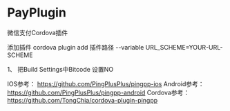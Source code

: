 # PayPlugin
微信支付Cordova插件  


添加插件
cordova plugin add 插件路径 --variable URL_SCHEME=YOUR-URL-SCHEME  

1、	把Build Settings中Bitcode 设置NO


IOS参考： 
https://github.com/PingPlusPlus/pingpp-ios
Android参考：  
https://github.com/PingPlusPlus/pingpp-android
Cordova参考： 
https://github.com/TongChia/cordova-plugin-pingpp

